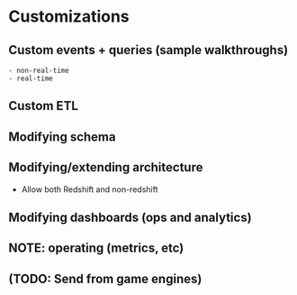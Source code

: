 # Customizations

## Custom events + queries (sample walkthroughs)
    - non-real-time
    - real-time

## Custom ETL

## Modifying schema

## Modifying/extending architecture
- Allow both Redshift and non-redshift

## Modifying dashboards (ops and analytics)

## NOTE: operating (metrics, etc)

## (TODO: Send from game engines)